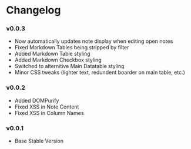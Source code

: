 # Changelog

### v0.0.3
- Now automatically updates note display when editing open notes
- Fixed Markdown Tables being stripped by filter
- Added Markdown Table styling 
- Added Markdown Checkbox styling
- Switched to alternitive Main Datatable styling
- Minor CSS tweaks (lighter text, redundent boarder on main table, etc.)

### v0.0.2
  - Added DOMPurify
  - Fixed XSS in Note Content
  - Fixed XSS in Column Names

### v0.0.1
  - Base Stable Version